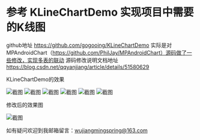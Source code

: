# 参考 KLineChartDemo  实现项目中需要的K线图
github地址 https://github.com/gogooing/KLineChartDemo
实际是对 MPAndroidChart（https://github.com/PhilJay/MPAndroidChart）源码做了一些修改，实现多表的联动
源码修改说明文档地址  https://blog.csdn.net/qqyanjiang/article/details/51580629


KLineChartDemo的效果

![截图](https://github.com/gogooing/KLineChartDemo/blob/master/Screenshot/screenshot1.gif)
![截图](https://github.com/gogooing/KLineChartDemo/blob/master/Screenshot/screenshot2.gif)
![截图](https://github.com/gogooing/KLineChartDemo/blob/master/Screenshot/screenshot3.gif)
![截图](https://github.com/gogooing/KLineChartDemo/blob/master/Screenshot/screenshot4.gif)
![截图](https://github.com/gogooing/KLineChartDemo/blob/master/Screenshot/screenshot5.gif)
![截图](https://github.com/gogooing/KLineChartDemo/blob/master/Screenshot/screenshot6.gif)

修改后的效果图

![截图](https://github.com/gogooing/KLineChartDemo/blob/master/Screenshot/screenshot7.gif)



如有疑问欢迎到我邮箱留言：wujiangmingspring@163.com


